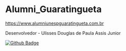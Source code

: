 # Alumni_Guaratingueta
https://www.alumniunespguaratingueta.com.br <p>
Desenvolvedor - Ulisses Douglas de Paula Assis Junior <p>
  [![Github Badge](https://img.shields.io/badge/-Github-1b1b1b?style=flat-square&logo=Github&logoColor=white&link=https://github.com/UlissesJunior)](https://github.com/UlissesJunior)
